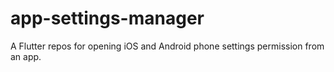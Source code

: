 # app-settings-manager
A Flutter repos for opening iOS and Android phone settings permission from an app.

